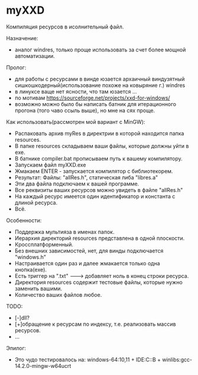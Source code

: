 # myXXD
 Компиляция ресурсов в исолнительный файл.
 
 Назначение:
- аналог windres, только проще использовать за счет более мощной автоматизации.

Пролог:
- для работы с ресурсами в винде юзается
  архаичный виндузятный сишкошкодерный(использование похоже на ковыряние г.) windres
- в линуксе ваще нет ясности, что там юзается ...
- по мотивам https://sourceforge.net/projects/xxd-for-windows/
- возможно можно было бы написать батник
  для итерационного прогона (того чаво ссыль выше), но мне на сях проще.

Как использовать(рассмотрен мой вариант c MinGW):
- Распаковать архив myRes в директрии в которой находится папка resources.
- В папке resources складываем ваши файлы, которые должны уйти в exe.
- В батнике compiler.bat прописываем путь к вашему компилятору.
- Запускаем файл myXXD.exe
- Жмакаем ENTER - запускается компилятор с библиотекорем.
- Результат: Файлы: "allRes.h", статическая либа "libres.a"
- Эти два файла подключаем к вашей программе.
- Все реквизиты ваших ресурсов можно увидеть в файле "allRes.h"
- На каждый ресурс имеется один идентификатор и константа с длиной ресурса.
- Всё.

Особенности:
- Поддержка мультияза в именах папок.
- Иерархия директорий resources представлена в одной плоскости.
- Кроссплатформенный.
- Без внешних зависимостей, нет, для винды подключается "windows.h"
- Настраивается один раз и далее жмакается только одна кнопка(exe).
- Есть триггер на ".txt" ---> добавляет ноль в конец строки ресурса.
- Директория resources содержит тестовые файлы, которые нужно заменить вашими.
- Количество ваших файлов любое.

TODO:
- [-]dll?
- [+]обращение к ресурсам по индексу, т.е. реализовать массив ресурсов.
- ...

Эпилог:
- Это чудо тестировалось на:
    windows-64:10,11 + IDE:C::B + winlibs:gcc-14.2.0-mingw-w64ucrt

